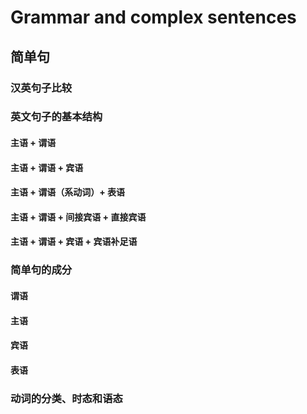 # Grammar and complex sentences

## 简单句

### 汉英句子比较

### 英文句子的基本结构

#### 主语 + 谓语

#### 主语 + 谓语 + 宾语

#### 主语 + 谓语（系动词）+ 表语

#### 主语 + 谓语 + 间接宾语 + 直接宾语

#### 主语 + 谓语 + 宾语 + 宾语补足语

### 简单句的成分

#### 谓语

#### 主语

#### 宾语

#### 表语

### 动词的分类、时态和语态